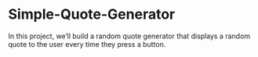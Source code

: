 # Simple-Quote-Generator
In this project, we’ll build a random quote generator that displays a random quote to the user every time they press a button.
